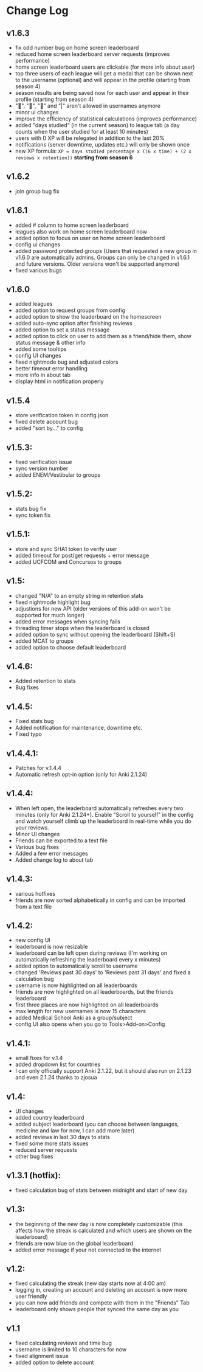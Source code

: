 # Change Log
## v1.6.3
- fix odd number bug on home screen leaderboard
- reduced home screen leaderboard server requests (improves performance)
- home screen leaderboard users are clickable (for more info about user)
- top three users of each league will get a medal that can be shown next to the username (optional) and will appear in the profile (starting from season 4)
- season results are being saved now for each user and appear in their profile (starting from season 4)
- "🥇", "🥈", "🥉" and "|" aren't allowed in usernames anymore
- minor ui changes
- improve the efficiency of statistical calculations (improves performance)
- added "days studied" (in the current season) to league tab (a day counts when the user studied for at least 10 minutes)
- users with 0 XP will be relegated in addition to the last 20%
- notifications (server downtime, updates etc.) will only be shown once
- new XP formula: `XP = days studied percentage x ((6 x time) + (2 x reviews x retention))` __starting from season 6__

## v1.6.2
- join group bug fix

## v1.6.1
- added # column to home screen leaderboard
- leagues also work on home screen leaderboard now
- added option to focus on user on home screen leaderboard
- config ui changes
- added password protected groups (Users that requested a new group in v1.6.0 are automatically admins. Groups can only be
changed in v1.6.1 and future versions. Older versions won't be supported anymore)
- fixed various bugs

## v1.6.0
- added leagues
- added option to request groups from config
- added option to show the leaderboard on the homescreen
- added auto-sync option after finishing reviews
- added option to set a status message
- added option to click on user to add them as a friend/hide them, show status message & other info
- added some tooltips
- config UI changes
- fixed nightmode bug and adjusted colors
- better timeout error handling
- more info in about tab
- display html in notification properly

## v1.5.4
- store verification token in config.json
- fixed delete account bug
- added "sort by..." to config

## v1.5.3:
- fixed verification issue
- sync version number
- added ENEM/Vestibular to groups

## v1.5.2:
- stats bug fix
- sync token fix

## v1.5.1:
- store and sync SHA1 token to verify user
- added timeout for post/get requests + error message
- added UCFCOM and Concursos to groups

## v1.5:
- changed "N/A" to an empty string in retention stats
- fixed nightmode highlight bug
- adjustions for new API (older versions of this add-on won't be supported for much longer)
- added error messages when syncing fails
- threading timer stops when the leaderboard is closed
- added option to sync without opening the leaderboard (Shift+S)
- added MCAT to groups
- added option to choose default leaderboard

## v1.4.6:
- Added retention to stats
- Bug fixes

## v1.4.5:
- Fixed stats bug
- Added notification for maintenance, downtime etc.
- Fixed typo

## v1.4.4.1:
- Patches for v.1.4.4
- Automatic refresh opt-in option (only for Anki 2.1.24)

## v1.4.4:
- When left open, the leaderboard automatically refreshes every two minutes (only for Anki 2.1.24+). Enable "Scroll to yourself" in the config and watch 
  yourself climb up the leaderboard in real-time while you do your reviews.
- Minor UI changes
- Friends can be exported to a text file
- Various bug fixes
- Added a few error messages
- Added change log to about tab

## v1.4.3:
- various hotfixes
- friends are now sorted alphabetically in config and can be imported from a text file

## v1.4.2:
- new config UI
- leaderboard is now resizable
- leaderboard can be left open during reviews (I'm working on automatically refreshing the leaderboard every x minutes)
- added option to automatically scroll to username
- changed 'Reviews past 30 days' to 'Reviews past 31 days' and fixed a calculation bug
- username is now highlighted on all leaderboards
- friends are now highlighted on all leaderboards, but the friends leaderboard
- first three places are now highlighted on all leaderboards
- max length for new usernames is now 15 characters
- added Medical School Anki as a group/subject
- config UI also opens when you go to Tools>Add-on>Config

## v1.4.1:
- small fixes for v.1.4
- added dropdown list for countries
- I can only officially support Anki 2.1.22, but it should also run on 2.1.23 and even 2.1.24 thanks to zjosua

## v1.4:
- UI changes
- added country leaderboard
- added subject leaderboard (you can choose between languages, medicine and law for now, I can add more later)
- added reviews in last 30 days to stats
- fixed some more stats issues
- reduced server requests
- other bug fixes

## v1.3.1 (hotfix):
- fixed calculation bug of stats between midnight and start of new day

## v1.3:
- the beginning of the new day is now completely customizable (this affects how the streak is calculated and which users are shown on the leaderboard)
- friends are now blue on the global leaderboard
- added error message if your not connected to the internet

## v1.2:
- fixed calculating the streak (new day starts now at 4:00 am)
- logging in, creating an account and deleting an account is now more user friendly
- you can now add friends and compete with them in the "Friends" Tab
- leaderboard only shows people that synced the same day as you

## v1.1
- fixed calculating reviews and time bug
- username is limited to 10 characters for now
- fixed alignment issue
- added option to delete account

